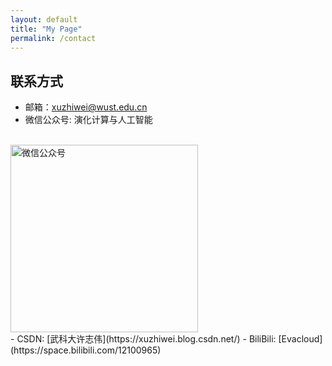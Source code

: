 ```yaml
---
layout: default
title: "My Page"
permalink: /contact
---
```


## 联系方式

- 邮箱：xuzhiwei@wust.edu.cn
- 微信公众号: 演化计算与人工智能
<br>
<img src="/zh-cn/images/Wechat.png" alt="微信公众号" style="width: 300px; height: auto;">
<br>
- CSDN: [武科大许志伟](https://xuzhiwei.blog.csdn.net/)
- BiliBili: [Evacloud](https://space.bilibili.com/12100965)